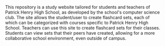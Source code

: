 This repository is a study website tailored for students and teachers of Patrick Henry High School, as developed by the school's computer science club. The site allows the student/user to create flashcard sets, each of which can be categorized with courses specific to Patrick Henry High School. Teachers can use this site to create flashcard sets for their classes. Students can view sets that their peers have created, allowing for a more collaborative school environment, even outside of campus.
